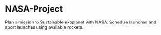 # NASA-Project

Plan a mission to Sustainable exoplanet with NASA.
Schedule launches and abort launches using available rockets.
